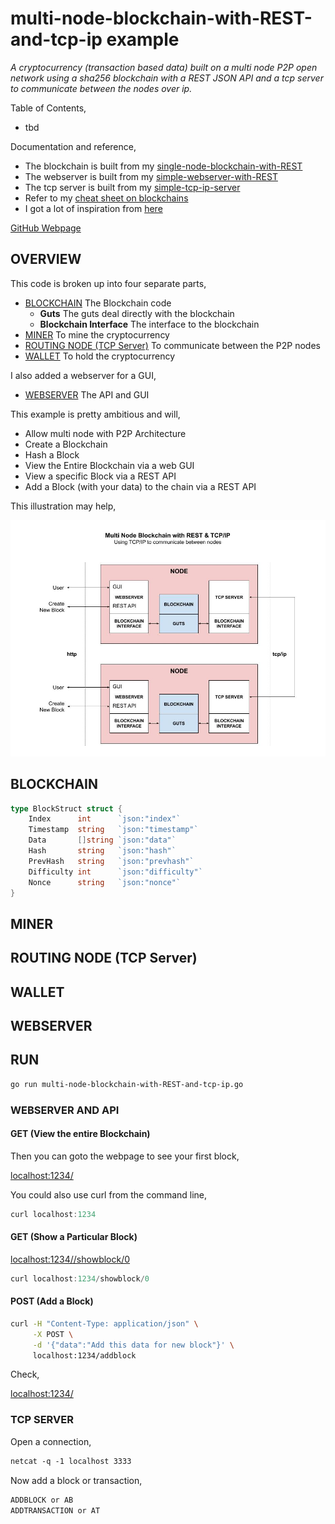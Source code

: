 # multi-node-blockchain-with-REST-and-tcp-ip example

_A cryptocurrency (transaction based data) built on a multi node P2P open network
using a sha256 blockchain with a REST JSON API and a tcp server to communicate
between the nodes over ip._

Table of Contents,

* tbd

Documentation and reference,

* The blockchain is built from my
  [single-node-blockchain-with-REST](https://github.com/JeffDeCola/my-go-examples/tree/master/blockchain/single-node-blockchain-with-REST)
* The webserver is built from my
  [simple-webserver-with-REST](https://github.com/JeffDeCola/my-go-examples/tree/master/api/simple-webserver-with-REST)
* The tcp server is built from my
  [simple-tcp-ip-server](https://github.com/JeffDeCola/my-go-examples/tree/master/api/simple-tcp-ip-server)
* Refer to my
  [cheat sheet on blockchains](https://github.com/JeffDeCola/my-cheat-sheets/tree/master/software/development/software-architectures/blockchain/blockchain-cheat-sheet)
* I got a lot of inspiration from
  [here](https://github.com/nosequeldeebee/blockchain-tutorial)

[GitHub Webpage](https://jeffdecola.github.io/my-go-examples/)

## OVERVIEW

This code is broken up into four separate parts,

* [BLOCKCHAIN](https://github.com/JeffDeCola/my-go-examples/tree/master/blockchain/multi-node-blockchain-with-REST-and-tcp-ip/blockchain)
  The Blockchain code
  * **Guts**
    The guts deal directly with the blockchain
  * **Blockchain Interface**
    The interface to the blockchain
* [MINER](https://github.com/JeffDeCola/my-go-examples/tree/master/blockchain/multi-node-blockchain-with-REST-and-tcp-ip/miner)
  To mine the cryptocurrency
* [ROUTING NODE (TCP Server)](https://github.com/JeffDeCola/my-go-examples/tree/master/blockchain/multi-node-blockchain-with-REST-and-tcp-ip/routing-node)
  To communicate between the P2P nodes
* [WALLET](https://github.com/JeffDeCola/my-go-examples/tree/master/blockchain/multi-node-blockchain-with-REST-and-tcp-ip/wallet)
  To hold the cryptocurrency

I also added a webserver for a GUI,

* [WEBSERVER](https://github.com/JeffDeCola/my-go-examples/tree/master/blockchain/multi-node-blockchain-with-REST-and-tcp-ip/webserver)
  The API and GUI

This example is pretty ambitious and will,

* Allow multi node with P2P Architecture
* Create a Blockchain
* Hash a Block
* View the Entire Blockchain via a web GUI
* View a specific Block via a REST API
* Add a Block (with your data) to the chain via a REST API

This illustration may help,

![IMAGE - multi-node-blockchain-with-REST-and-tcp-ip - IMAGE](https://github.com/JeffDeCola/my-go-examples/blob/master/docs/pics/multi-node-blockchain-with-REST-and-tcp-ip.jpg)

## BLOCKCHAIN

```go
type BlockStruct struct {
    Index      int      `json:"index"`
    Timestamp  string   `json:"timestamp"`
    Data       []string `json:"data"`
    Hash       string   `json:"hash"`
    PrevHash   string   `json:"prevhash"`
    Difficulty int      `json:"difficulty"`
    Nonce      string   `json:"nonce"`
}
```

## MINER

## ROUTING NODE (TCP Server)

## WALLET

## WEBSERVER

## RUN

```bash
go run multi-node-blockchain-with-REST-and-tcp-ip.go
```

### WEBSERVER AND API

#### GET (View the entire Blockchain)

Then you can goto the webpage to see your first block,

[localhost:1234/](http://localhost:1234/)

You could also use curl from the command line,

```go
curl localhost:1234
```

#### GET (Show a Particular Block)

[localhost:1234//showblock/0](http://localhost:1234/showblock/0)

```go
curl localhost:1234/showblock/0
```

#### POST (Add a Block)

```bash
curl -H "Content-Type: application/json" \
     -X POST \
     -d '{"data":"Add this data for new block"}' \
     localhost:1234/addblock
```

Check,

[localhost:1234/](http://localhost:1234/)

### TCP SERVER

Open a connection,

```txt
netcat -q -1 localhost 3333
```

Now add a block or transaction,

```txt
ADDBLOCK or AB
ADDTRANSACTION or AT
```
